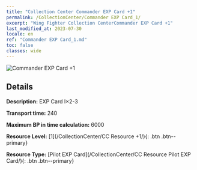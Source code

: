 ```yaml
---
title: "Collection Center Commander EXP Card +1"
permalink: /CollectionCenter/Commander EXP Card_1/
excerpt: "Wing Fighter Collection CenterCommander EXP Card +1"
last_modified_at: 2023-07-30
locale: en
ref: "Commander EXP Card_1.md"
toc: false
classes: wide
---
```



![Commander EXP Card +1](/images/cc/CC_Pilot_EXP_Card_1.png)

## Details

  **Description:** EXP Card I×2-3

  **Transport time:** 240

  **Maximum BP in time calculation:** 6000

  **Resource Level:** [1](/CollectionCenter/CC Resource +1/){: .btn .btn--primary}

  **Resource Type:** [Pilot EXP Card](/CollectionCenter/CC Resource Pilot EXP Card/){: .btn .btn--primary}

